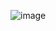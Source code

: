 ![image](https://user-images.githubusercontent.com/80327905/144420570-155266c0-cc73-47b8-b146-14f7ad78e53b.png) 

